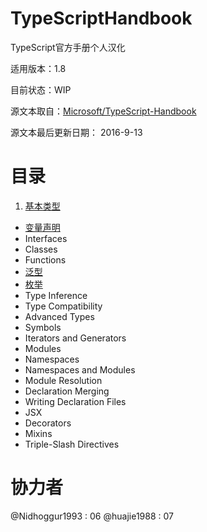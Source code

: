 # TypeScriptHandbook
TypeScript官方手册个人汉化

适用版本：1.8

目前状态：WIP

源文本取自：[Microsoft/TypeScript-Handbook](https://github.com/Microsoft/TypeScript-Handbook)

源文本最后更新日期： 2016-9-13

# 目录
1. [基本类型](01_Basic_Types.md)
* [变量声明](02_Variable_Declarations.md)
* Interfaces
* Classes
* Functions
* [泛型](06_Generics.md)
* [枚举](07_Enums.md)
* Type Inference
* Type Compatibility
* Advanced Types
* Symbols
* Iterators and Generators
* Modules
* Namespaces
* Namespaces and Modules
* Module Resolution
* Declaration Merging
* Writing Declaration Files
* JSX
* Decorators
* Mixins
* Triple-Slash Directives

# 协力者
@Nidhoggur1993 : 06
@huajie1988 : 07
